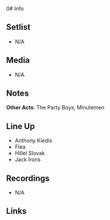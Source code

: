 0# Info

## Setlist

* N/A

## Media

* N/A

## Notes

**Other Acts**: The Party Boys, Minutemen

## Line Up

* Anthony Kiedis
* Flea
* Hillel Slovak
* Jack Irons
  
## Recordings

* N/A

## Links

